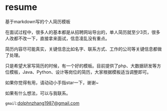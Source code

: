 # resume
基于markdown写的个人简历模板

在面试过程中，很多人的基本都是从招聘网站导出的，单人简历就至少3页，很多人改都不改一下，直接拿来面试，信息凌乱没有重点。

简历内容尽可能真实，关键信息比如名字、联系方式、工作的公司等关键信息都做了处理。

只是希望大家写简历的时候，有一个好的模板。目前提供了php、大数据研发等方位模板，Java、Python、设计等岗位的简历，大家根据模板适当调整即可。

如果你觉得有用，请动动小手指star一下，谢谢~

如果有什么想法，可以与我联系。

`gmail`:dolphnzhang1987@gmail.com
